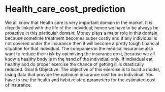 # Health_care_cost_prediction
We all know that Health care is very important domain in the market. It is directly linked with the life of the individual; hence we have to be always be proactive in this particular domain. Money plays a major role in this domain, because sometime treatment becomes super costly and if any individual is not covered under the insurance then it will become a pretty tough financial situation for that individual. The companies in the medical insurance also want to reduce their risk by optimizing the insurance cost, because we all know a healthy body is in the hand of the individual only. If individual eat healthy and do proper exercise the chance of getting ill is drastically reduced.
Goal & Objective: The objective of this exercise is to build a model, using data that provide the optimum insurance cost for an individual. You have to use the health and habit related parameters for the estimated cost of insurance.
